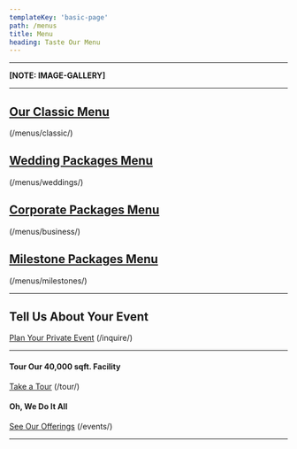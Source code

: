 ```yaml
---
templateKey: 'basic-page'
path: /menus
title: Menu
heading: Taste Our Menu
---
```

---

**[NOTE: IMAGE-GALLERY]**

---

## [Our Classic Menu](/menus/template/)
(/menus/classic/)

## [Wedding Packages Menu](/menus/template/)
(/menus/weddings/)

## [Corporate Packages Menu](/menus/template/)
(/menus/business/)

## [Milestone Packages Menu](/menus/template/)
(/menus/milestones/)

---

## Tell Us About Your Event
[Plan Your Private Event](/inquire/) (/inquire/)

---

#### Tour Our 40,000 sqft. Facility
[Take a Tour](/tour/) (/tour/)

#### Oh, We Do It All
[See Our Offerings](/events/) (/events/)

---
